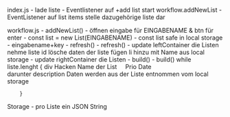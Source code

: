 index.js
    - lade liste 
    - Eventlistener auf +add list
        start workflow.addNewList
    - EventListener auf list items
        stelle dazugehörige liste dar 

workflow.js
    - addNewList()
        - öffnen eingabe für EINGABENAME & btn für enter
        - const list = new List(EINGABENAME)
        - const list safe in local storage
            - eingabename+key
        - refresh()
    - refresh()
        - update leftContainer die Listen
            nehme liste id
            lösche daten der liste
            fügen li hinzu mit Name aus local storage
        - update rightContainer die Listen
            - build() 
    - build()
        while liste.lenght {
            div 
            Hacken  Name der List           Prio Date    
                    darunter description
            Daten werden aus der Liste entnommen vom local storage

        }

Storage
    -  pro Liste ein JSON String
       
        
        
        
        
